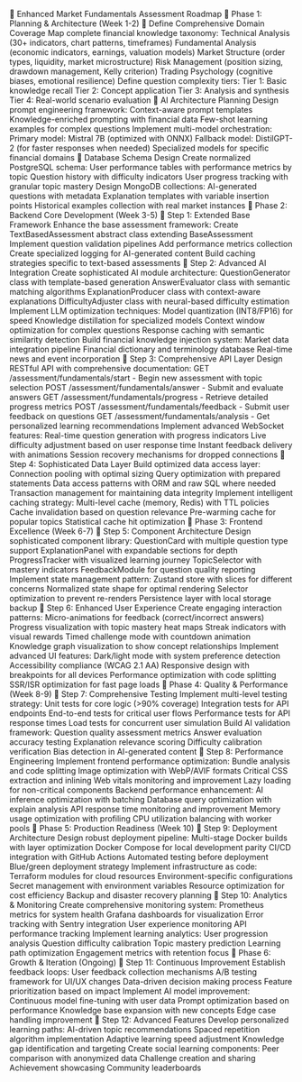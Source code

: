 🚀 Enhanced Market Fundamentals Assessment Roadmap
📌 Phase 1: Planning & Architecture (Week 1-2)
🔹 Define Comprehensive Domain Coverage
Map complete financial knowledge taxonomy:
Technical Analysis (30+ indicators, chart patterns, timeframes)
Fundamental Analysis (economic indicators, earnings, valuation models)
Market Structure (order types, liquidity, market microstructure)
Risk Management (position sizing, drawdown management, Kelly criterion)
Trading Psychology (cognitive biases, emotional resilience)
Define question complexity tiers:
Tier 1: Basic knowledge recall
Tier 2: Concept application
Tier 3: Analysis and synthesis
Tier 4: Real-world scenario evaluation
🔹 AI Architecture Planning
Design prompt engineering framework:
Context-aware prompt templates
Knowledge-enriched prompting with financial data
Few-shot learning examples for complex questions
Implement multi-model orchestration:
Primary model: Mistral 7B (optimized with ONNX)
Fallback model: DistilGPT-2 (for faster responses when needed)
Specialized models for specific financial domains
🔹 Database Schema Design
Create normalized PostgreSQL schema:
User performance tables with performance metrics by topic
Question history with difficulty indicators
User progress tracking with granular topic mastery
Design MongoDB collections:
AI-generated questions with metadata
Explanation templates with variable insertion points
Historical examples collection with real market instances
📌 Phase 2: Backend Core Development (Week 3-5)
🔹 Step 1: Extended Base Framework
Enhance the base assessment framework:
Create TextBasedAssessment abstract class extending BaseAssessment
Implement question validation pipelines
Add performance metrics collection
Create specialized logging for AI-generated content
Build caching strategies specific to text-based assessments
🔹 Step 2: Advanced AI Integration
Create sophisticated AI module architecture:
QuestionGenerator class with template-based generation
AnswerEvaluator class with semantic matching algorithms
ExplanationProducer class with context-aware explanations
DifficultyAdjuster class with neural-based difficulty estimation
Implement LLM optimization techniques:
Model quantization (INT8/FP16) for speed
Knowledge distillation for specialized models
Context window optimization for complex questions
Response caching with semantic similarity detection
Build financial knowledge injection system:
Market data integration pipeline
Financial dictionary and terminology database
Real-time news and event incorporation
🔹 Step 3: Comprehensive API Layer
Design RESTful API with comprehensive documentation:
GET /assessment/fundamentals/start - Begin new assessment with topic selection
POST /assessment/fundamentals/answer - Submit and evaluate answers
GET /assessment/fundamentals/progress - Retrieve detailed progress metrics
POST /assessment/fundamentals/feedback - Submit user feedback on questions
GET /assessment/fundamentals/analysis - Get personalized learning recommendations
Implement advanced WebSocket features:
Real-time question generation with progress indicators
Live difficulty adjustment based on user response time
Instant feedback delivery with animations
Session recovery mechanisms for dropped connections
🔹 Step 4: Sophisticated Data Layer
Build optimized data access layer:
Connection pooling with optimal sizing
Query optimization with prepared statements
Data access patterns with ORM and raw SQL where needed
Transaction management for maintaining data integrity
Implement intelligent caching strategy:
Multi-level cache (memory, Redis) with TTL policies
Cache invalidation based on question relevance
Pre-warming cache for popular topics
Statistical cache hit optimization
📌 Phase 3: Frontend Excellence (Week 6-7)
🔹 Step 5: Component Architecture
Design sophisticated component library:
QuestionCard with multiple question type support
ExplanationPanel with expandable sections for depth
ProgressTracker with visualized learning journey
TopicSelector with mastery indicators
FeedbackModule for question quality reporting
Implement state management pattern:
Zustand store with slices for different concerns
Normalized state shape for optimal rendering
Selector optimization to prevent re-renders
Persistence layer with local storage backup
🔹 Step 6: Enhanced User Experience
Create engaging interaction patterns:
Micro-animations for feedback (correct/incorrect answers)
Progress visualization with topic mastery heat maps
Streak indicators with visual rewards
Timed challenge mode with countdown animation
Knowledge graph visualization to show concept relationships
Implement advanced UI features:
Dark/light mode with system preference detection
Accessibility compliance (WCAG 2.1 AA)
Responsive design with breakpoints for all devices
Performance optimization with code splitting
SSR/ISR optimization for fast page loads
📌 Phase 4: Quality & Performance (Week 8-9)
🔹 Step 7: Comprehensive Testing
Implement multi-level testing strategy:
Unit tests for core logic (>90% coverage)
Integration tests for API endpoints
End-to-end tests for critical user flows
Performance tests for API response times
Load tests for concurrent user simulation
Build AI validation framework:
Question quality assessment metrics
Answer evaluation accuracy testing
Explanation relevance scoring
Difficulty calibration verification
Bias detection in AI-generated content
🔹 Step 8: Performance Engineering
Implement frontend performance optimization:
Bundle analysis and code splitting
Image optimization with WebP/AVIF formats
Critical CSS extraction and inlining
Web vitals monitoring and improvement
Lazy loading for non-critical components
Backend performance enhancement:
AI inference optimization with batching
Database query optimization with explain analysis
API response time monitoring and improvement
Memory usage optimization with profiling
CPU utilization balancing with worker pools
📌 Phase 5: Production Readiness (Week 10)
🔹 Step 9: Deployment Architecture
Design robust deployment pipeline:
Multi-stage Docker builds with layer optimization
Docker Compose for local development parity
CI/CD integration with GitHub Actions
Automated testing before deployment
Blue/green deployment strategy
Implement infrastructure as code:
Terraform modules for cloud resources
Environment-specific configurations
Secret management with environment variables
Resource optimization for cost efficiency
Backup and disaster recovery planning
🔹 Step 10: Analytics & Monitoring
Create comprehensive monitoring system:
Prometheus metrics for system health
Grafana dashboards for visualization
Error tracking with Sentry integration
User experience monitoring
API performance tracking
Implement learning analytics:
User progression analysis
Question difficulty calibration
Topic mastery prediction
Learning path optimization
Engagement metrics with retention focus
📌 Phase 6: Growth & Iteration (Ongoing)
🔹 Step 11: Continuous Improvement
Establish feedback loops:
User feedback collection mechanisms
A/B testing framework for UI/UX changes
Data-driven decision making process
Feature prioritization based on impact
Implement AI model improvement:
Continuous model fine-tuning with user data
Prompt optimization based on performance
Knowledge base expansion with new concepts
Edge case handling improvement
🔹 Step 12: Advanced Features
Develop personalized learning paths:
AI-driven topic recommendations
Spaced repetition algorithm implementation
Adaptive learning speed adjustment
Knowledge gap identification and targeting
Create social learning components:
Peer comparison with anonymized data
Challenge creation and sharing
Achievement showcasing
Community leaderboards